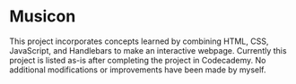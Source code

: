 # Musicon

This project incorporates concepts learned by combining HTML, CSS, JavaScript, and Handlebars to make an interactive webpage. Currently this project is listed as-is after completing the project in Codecademy. No additional modifications or improvements have been made by myself.